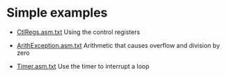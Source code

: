 # Simple examples

* [CtlRegs.asm.txt](CtlRegs.asm.txt) Using the control registers

* [ArithException.asm.txt](ArithException.asm.txt) Arithmetic that
  causes overflow and division by zero

* [Timer.asm.txt](Timer.asm.txt) Use the timer to interrupt a loop

